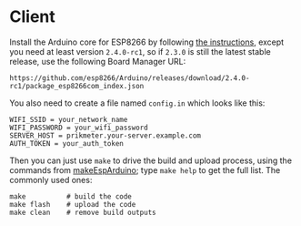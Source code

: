 Client
======

Install the Arduino core for ESP8266 by following [the
instructions](https://github.com/esp8266/Arduino), except you need at least
version `2.4.0-rc1`, so if `2.3.0` is still the latest stable release, use the
following Board Manager URL:

    https://github.com/esp8266/Arduino/releases/download/2.4.0-rc1/package_esp8266com_index.json

You also need to create a file named `config.in` which looks like this:

    WIFI_SSID = your_network_name
    WIFI_PASSWORD = your_wifi_password
    SERVER_HOST = prikmeter.your-server.example.com
    AUTH_TOKEN = your_auth_token

Then you can just use `make` to drive the build and upload process, using the
commands from [makeEspArduino](https://github.com/plerup/makeEspArduino); type
`make help` to get the full list. The commonly used ones:

    make          # build the code
    make flash    # upload the code
    make clean    # remove build outputs

